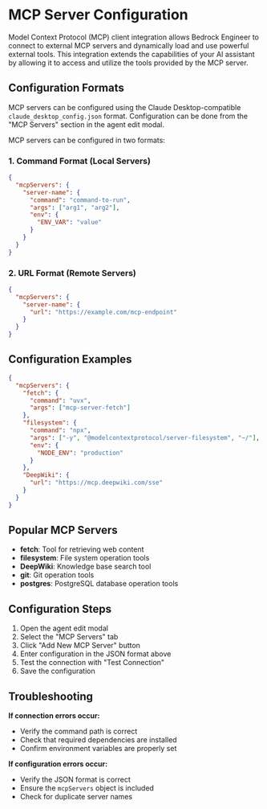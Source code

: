 # MCP Server Configuration

Model Context Protocol (MCP) client integration allows Bedrock Engineer to connect to external MCP servers and dynamically load and use powerful external tools. This integration extends the capabilities of your AI assistant by allowing it to access and utilize the tools provided by the MCP server.

## Configuration Formats

MCP servers can be configured using the Claude Desktop-compatible `claude_desktop_config.json` format. Configuration can be done from the "MCP Servers" section in the agent edit modal.

MCP servers can be configured in two formats:

### 1. Command Format (Local Servers)

```json
{
  "mcpServers": {
    "server-name": {
      "command": "command-to-run",
      "args": ["arg1", "arg2"],
      "env": {
        "ENV_VAR": "value"
      }
    }
  }
}
```

### 2. URL Format (Remote Servers)

```json
{
  "mcpServers": {
    "server-name": {
      "url": "https://example.com/mcp-endpoint"
    }
  }
}
```

## Configuration Examples

```json
{
  "mcpServers": {
    "fetch": {
      "command": "uvx",
      "args": ["mcp-server-fetch"]
    },
    "filesystem": {
      "command": "npx",
      "args": ["-y", "@modelcontextprotocol/server-filesystem", "~/"],
      "env": {
        "NODE_ENV": "production"
      }
    },
    "DeepWiki": {
      "url": "https://mcp.deepwiki.com/sse"
    }
  }
}
```

## Popular MCP Servers

- **fetch**: Tool for retrieving web content
- **filesystem**: File system operation tools
- **DeepWiki**: Knowledge base search tool
- **git**: Git operation tools
- **postgres**: PostgreSQL database operation tools

## Configuration Steps

1. Open the agent edit modal
2. Select the "MCP Servers" tab
3. Click "Add New MCP Server" button
4. Enter configuration in the JSON format above
5. Test the connection with "Test Connection"
6. Save the configuration

## Troubleshooting

**If connection errors occur:**
- Verify the command path is correct
- Check that required dependencies are installed
- Confirm environment variables are properly set

**If configuration errors occur:**
- Verify the JSON format is correct
- Ensure the `mcpServers` object is included
- Check for duplicate server names